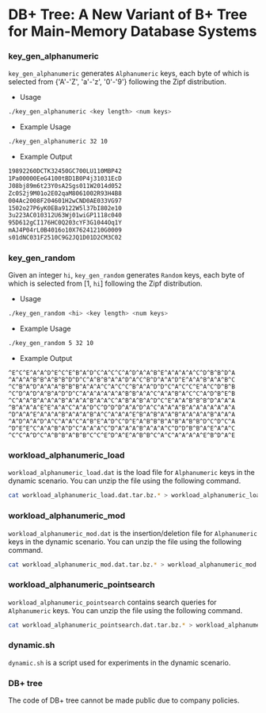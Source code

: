 <meta name="robots" content="noindex">

# DB+ Tree: A New Variant of B+ Tree for Main-Memory Database Systems

### key_gen_alphanumeric
`key_gen_alphanumeric` generates `Alphanumeric` keys, each byte of which is selected from {'A'-'Z', 'a'-'z', '0'-'9'} following the Zipf distribution.

- Usage
```bash
./key_gen_alphanumeric <key length> <num keys>
```

- Example Usage
```bash
./key_gen_alphanumeric 32 10
```

- Example Output
```bash
19892260DCTK32450GC700LU110MBP42
1Pa00000EeG4100tBD1B0P4j31031EcD
J08bj89m6t23Y0sA2Sgs011W2014d052
Zc0S2j9M01o2E02qaM8061002R93H4B8
004Ac2008F204601H2wCND0AE033VG97
1502o27P6yK0EBa9122W5l37bI802e10
3u223AC010312U63Wj01wiGP1118c040
95D612gCI176HC0Q203cYF3G1044Oq1Y
mAJ4P04rL0B4016o10X76241210G0009
s01dNC031F2510C9G2JQ1D01D2CM3C02
```

### key_gen_random
Given an integer `hi`, `key_gen_random` generates `Random` keys, each byte of which is selected from [1, `hi`] following the Zipf distribution.

- Usage
```bash
./key_gen_random <hi> <key length> <num keys>
```

- Example Usage
```bash
./key_gen_random 5 32 10
```

- Example Output
```
^E^C^E^A^A^D^E^C^E^B^A^D^C^A^C^C^A^D^A^A^B^E^A^A^A^A^C^D^B^B^D^A
^A^A^A^B^B^A^B^B^D^D^C^A^B^B^A^A^D^A^C^B^D^A^A^D^E^A^A^B^A^A^B^C
^C^B^A^D^A^A^A^B^B^B^A^A^A^C^A^C^C^B^A^A^D^D^C^A^C^C^E^A^C^D^B^B
^C^D^A^D^A^B^A^D^D^C^A^A^A^A^A^A^B^B^A^A^C^A^A^B^A^C^C^A^D^B^E^B
^C^A^A^B^A^A^A^B^A^A^A^B^A^A^C^A^B^A^B^A^D^C^E^A^A^B^B^B^D^A^A^A
^B^A^A^A^E^E^A^A^C^A^A^D^C^D^D^D^A^A^D^A^C^A^A^A^B^A^A^A^A^A^A^A
^D^A^A^E^A^A^A^B^A^A^A^B^A^C^A^A^A^E^B^A^B^A^A^B^A^A^A^A^B^A^A^A
^A^D^A^A^D^A^C^A^A^C^A^B^E^A^D^C^D^E^A^B^B^B^A^B^A^B^B^D^C^D^C^A
^D^E^E^C^A^A^B^A^D^C^A^A^A^C^D^A^A^A^B^A^A^A^C^D^D^B^B^A^E^A^A^C
^C^C^A^D^C^A^B^B^A^B^B^C^C^E^D^A^E^A^B^B^C^A^C^A^A^A^A^E^B^D^A^E
```

### workload_alphanumeric_load
`workload_alphanumeric_load.dat` is the load file for `Alphanumeric` keys in the dynamic scenario.
You can unzip the file using the following command.
```bash
cat workload_alphanumeric_load.dat.tar.bz.* > workload_alphanumeric_load.dat.tar.bz && tar -xvjf workload_alphanumeric_load.dat.tar.bz
```

### workload_alphanumeric_mod
`workload_alphanumeric_mod.dat` is the insertion/deletion file for `Alphanumeric` keys in the dynamic scenario.
You can unzip the file using the following command.
```bash
cat workload_alphanumeric_mod.dat.tar.bz.* > workload_alphanumeric_mod.dat.tar.bz && tar -xvjf workload_alphanumeric_mod.dat.tar.bz
```

### workload_alphanumeric_pointsearch
`workload_alphanumeric_pointsearch` contains search queries for `Alphanumeric` keys.
You can unzip the file using the following command.
```bash
cat workload_alphanumeric_pointsearch.dat.tar.bz.* > workload_alphanumeric_pointsearch.dat.tar.bz && tar -xvjf workload_alphanumeric_pointsearch.dat.tar.bz
```

### dynamic.sh
`dynamic.sh` is a script used for experiments in the dynamic scenario.

### DB+ tree
The code of DB+ tree cannot be made public due to company policies.
